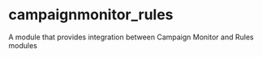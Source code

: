 # campaignmonitor_rules
A module that provides integration between Campaign Monitor and Rules modules
